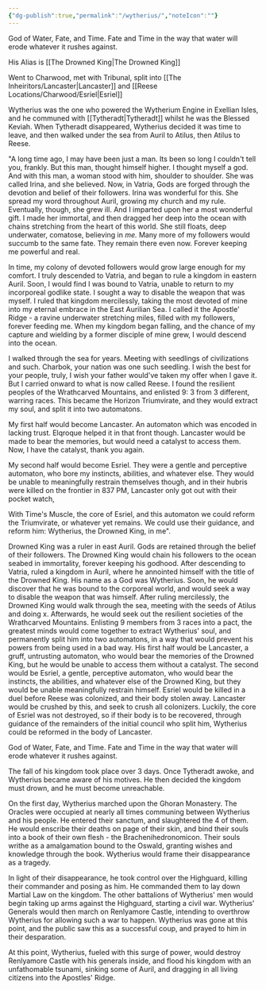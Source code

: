 ```yaml
---
{"dg-publish":true,"permalink":"/wytherius/","noteIcon":""}
---
```


God of Water, Fate, and Time. Fate and Time in the way that water will erode whatever it rushes against.

His Alias is [[The Drowned King\|The Drowned King]]

Went to Charwood, met with Tribunal, split into [[The Inheiritors/Lancaster\|Lancaster]] and [[Reese Locations/Charwood/Esriel\|Esriel]]

Wytherius was the one who powered the Wytherium Engine in Exellian Isles, and he communed with [[Tytheradt\|Tytheradt]] whilst he was the Blessed Keviah. When Tytheradt disappeared, Wytherius decided it was time to leave, and then walked under the sea from Auril to Atilus, then Atilus to Reese.

"A long time ago, I may have been just a man. Its been so long I couldn't tell you, frankly. But this man, thought himself higher. I thought myself a god. And with this man, a woman stood with him, shoulder to shoulder. She was called Irina, and she believed.  Now, in Vatria, Gods are forged through the devotion and belief of their followers. Irina was wonderful for this. She spread my word throughout Auril, growing my church and my rule. Eventually, though, she grew ill. And I imparted upon her a most wonderful gift. I made her immortal, and then dragged her deep into the ocean with chains stretching from the heart of this world. She still floats, deep underwater, comatose, believing in *me.* Many more of my followers would succumb to the same fate. They remain there even now. Forever keeping me powerful and real. 

In time, my colony of devoted followers would grow large enough for my comfort. I truly descended to Vatria, and began to rule a kingdom in eastern Auril. Soon, I would find I was bound to Vatria, unable to return to my incorporeal godlike state. I sought a way to disable the weapon that was myself. I ruled that kingdom mercilessly, taking the most devoted of mine into my eternal embrace in the East Aurilian Sea. I called it the Apostle' Ridge - a ravine underwater stretching miles, filled with my followers, forever feeding me. When my kingdom began falling, and the chance of my capture and wielding by a former disciple of mine grew, I would descend into the ocean. 

I walked through the sea for years. Meeting with seedlings of civilizations and such. Charbok, your nation was one such seedling. I wish the best for your people, truly, I wish your father would've taken my offer when I gave it. But I carried onward to what is now called Reese. I found the resilient peoples of the Wrathcarved Mountains, and enlisted 9: 3 from 3 different, warring races. This became the Horizon Triumvirate, and they would extract my soul, and split it into two automatons. 

My first half would become Lancaster. An automaton which was encoded in lacking trust. Elqroque helped it in that front though. Lancaster would be made to bear the memories, but would need a catalyst to access them. Now, I have the catalyst, thank you again.

My second half would become Esriel. They were a gentle and perceptive automaton, who bore my instincts, abilities, and whatever else. They would be unable to meaningfully restrain themselves though, and in their hubris were killed on the frontier in 837 PM, Lancaster only got out with their pocket watch,

With Time's Muscle,  the core of Esriel, and this automaton we could reform the Triumvirate, or whatever yet remains. We could use their guidance, and reform him: Wytherius, the Drowned King, in me".

Drowned King was a ruler in east Auril. Gods are retained through the belief of their followers. The Drowned King would chain his followers to the ocean seabed in immortality, forever keeping his godhood. After descending to Vatria, ruled a kingdom in Auril, where he annointed himself with the title of the Drowned King. His name as a God was Wytherius. Soon, he would discover that he was bound to the corporeal world, and would seek a way to disable the weapon that was himself. After ruling mercilessly, the Drowned King would walk through the sea, meeting with the seeds of Atilus and doing x. Afterwards, he would seek out the resilient societies of the Wrathcarved Mountains. Enlisting 9 members from 3 races into a pact, the greatest minds would come together to extract Wytherius' soul, and permanently split him into two automatons, in a way that would prevent his powers from being used in a bad way. His first half would be Lancaster, a gruff, untrusting automaton, who would bear the memories of the Drowned King, but he would be unable to access them without a catalyst. The second would be Esriel, a gentle, perceptive automaton, who would bear the instincts, the abilities, and whatever else of the Drowned King, but they would be unable meaningfully restrain himself. Esriel would be killed in a duel before Reese was colonized, and their body stolen away. Lancaster would be crushed by this, and seek to crush all colonizers. Luckily, the core of Esriel was not destroyed, so if their body is to be recovered, through guidance of the remainders of the initial council who split him, Wytherius could be reformed in the body of Lancaster.

God of Water, Fate, and Time. Fate and Time in the way that water will erode whatever it rushes against.

The fall of his kingdom took place over 3 days. Once Tytheradt awoke, and Wytherius became aware of his motives. He then decided the kingdom must drown, and he must become unreachable.

On the first day, Wytherius marched upon the Ghoran Monastery. The Oracles were occupied at nearly all times communing between Wytherius and his people. He entered their sanctum, and slaughtered the 4 of them. He would enscribe their deaths on page of their skin, and bind their souls into a book of their own flesh - the Brachenihedronomicon. Their souls writhe as a amalgamation bound to the Oswald, granting wishes and knowledge through the book. Wytherius would frame their disappearance as a tragedy.

In light of their disappearance, he took control over the Highguard, killing their commander and posing as him. He commanded them to lay down Martial Law on the kingdom. The other battalions of Wytherius' men would begin taking up arms against the Highguard, starting a civil war. Wytherius' Generals would then march on Renlyamore Castle, intending to overthrow Wytherius for allowing such a war to happen. Wytherius was gone at this point, and the public saw this as a successful coup, and prayed to him in their desparation. 

At this point, Wytherius, fueled with this surge of power, would destroy Renlyamore Castle with his generals inside, and flood his kingdom with an unfathomable tsunami, sinking some of Auril, and dragging in all living citizens into the Apostles' Ridge.
